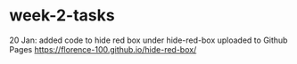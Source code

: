 # week-2-tasks

20 Jan: added code to hide red box under hide-red-box 
uploaded to Github Pages https://florence-100.github.io/hide-red-box/
